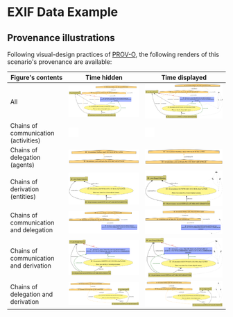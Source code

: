 # EXIF Data Example


## Provenance illustrations

Following visual-design practices of [PROV-O](https://www.w3.org/TR/prov-o/), the following renders of this scenario's provenance are available:

| Figure's contents | Time hidden | Time displayed |
| --- | --- | --- |
| All | ![figures/exif_data-prov-all.svg](figures/exif_data-prov-all.svg) | ![figures/exif_data-prov-time-all.svg](figures/exif_data-prov-time-all.svg) |
| Chains of communication (activities) | ![figures/exif_data-prov-activities.svg](figures/exif_data-prov-activities.svg) | ![figures/exif_data-prov-time-activities.svg](figures/exif_data-prov-time-activities.svg) |
| Chains of delegation (agents) | ![figures/exif_data-prov-agents.svg](figures/exif_data-prov-agents.svg) | ![figures/exif_data-prov-time-agents.svg](figures/exif_data-prov-time-agents.svg) |
| Chains of derivation (entities) | ![figures/exif_data-prov-entities.svg](figures/exif_data-prov-entities.svg) | ![figures/exif_data-prov-time-entities.svg](figures/exif_data-prov-time-entities.svg) |
| Chains of communication and delegation | ![figures/exif_data-prov-activities-agents.svg](figures/exif_data-prov-activities-agents.svg) | ![figures/exif_data-prov-time-activities-agents.svg](figures/exif_data-prov-time-activities-agents.svg) |
| Chains of communication and derivation | ![figures/exif_data-prov-activities-entities.svg](figures/exif_data-prov-activities-entities.svg) | ![figures/exif_data-prov-time-activities-entities.svg](figures/exif_data-prov-time-activities-entities.svg) |
| Chains of delegation and derivation | ![figures/exif_data-prov-agents-entities.svg](figures/exif_data-prov-agents-entities.svg) | ![figures/exif_data-prov-time-agents-entities.svg](figures/exif_data-prov-time-agents-entities.svg) |
